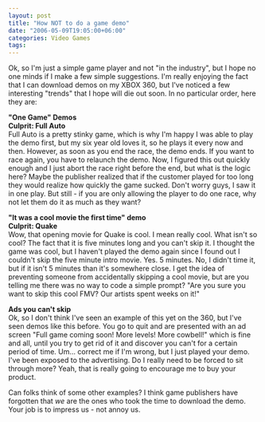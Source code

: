 ```yaml
---
layout: post
title: "How NOT to do a game demo"
date: "2006-05-09T19:05:00+06:00"
categories: Video Games 
tags: 
---
```


Ok, so I'm just a simple game player and not "in the industry", but I hope no one minds if I make a few simple suggestions. I'm really enjoying the fact that I can download demos on my XBOX 360, but I've noticed a few interesting "trends" that I hope will die out soon. In no particular order, here they are:

<b>"One Game" Demos</b><br>
<b>Culprit: Full Auto</b><br>
Full Auto is a pretty stinky game, which is why I'm happy I was able to play the demo first, but my six year old loves it, so he plays it every now and then. However, as soon as you end the race, the demo ends. If you want to race again, you have to relaunch the demo. Now, I figured this out quickly enough and I just abort the race right before the end, but what is the logic here? Maybe the publisher realized that if the customer played for too long they would realize how quickly the game sucked. Don't worry guys, I saw it in one play. But still - if you are only allowing the player to do one race, why not let them do it as much as they want?

<b>"It was a cool movie the first time" demo</b><br>
<b>Culprit: Quake</b><br>
Wow, that opening movie for Quake is cool. I mean really cool. What isn't so cool? The fact that it is five minutes long and you can't skip it. I thought the game was cool, but I haven't played the demo again since I found out I couldn't skip the five minute intro movie. Yes. 5 minutes. No, I didn't time it, but if it isn't 5 minutes than it's somewhere close. I get the idea of preventing someone from accidentally skipping a cool movie, but are you telling me there was no way to code a simple prompt? "Are you sure you want to skip this cool FMV? Our artists spent weeks on it!"

<b>Ads you can't skip</b><br>
Ok, so I don't think I've seen an example of this yet on the 360, but I've seen demos like this before. You go to quit and are presented with an ad screen "Full game coming soon! More levels! More cowbell!" which is fine and all, until you try to get rid of it and discover you can't for a certain period of time. Um... correct me if I'm wrong, but I just played your demo. I've been exposed to the advertising. Do I really need to be forced to sit through more? Yeah, that is really going to encourage me to buy your product. 

Can folks think of some other examples? I think game publishers have forgotten that <i>we</i> are the ones who took the time to download the demo. Your job is to impress us - not annoy us.